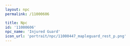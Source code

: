 ```yaml
---
layout: npc
permalink: /11000606

title: Npc
id: '11000606'
npc_name: 'Injured Guard'
icon_url: 'portrait/npc/11000447_mapleguard_rest_p.png'
---
```

